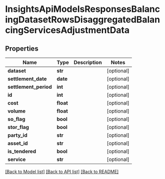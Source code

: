 # InsightsApiModelsResponsesBalancingDatasetRowsDisaggregatedBalancingServicesAdjustmentData

## Properties
Name | Type | Description | Notes
------------ | ------------- | ------------- | -------------
**dataset** | **str** |  | [optional] 
**settlement_date** | **date** |  | [optional] 
**settlement_period** | **int** |  | [optional] 
**id** | **int** |  | [optional] 
**cost** | **float** |  | [optional] 
**volume** | **float** |  | [optional] 
**so_flag** | **bool** |  | [optional] 
**stor_flag** | **bool** |  | [optional] 
**party_id** | **str** |  | [optional] 
**asset_id** | **str** |  | [optional] 
**is_tendered** | **bool** |  | [optional] 
**service** | **str** |  | [optional] 

[[Back to Model list]](../README.md#documentation-for-models) [[Back to API list]](../README.md#documentation-for-api-endpoints) [[Back to README]](../README.md)

